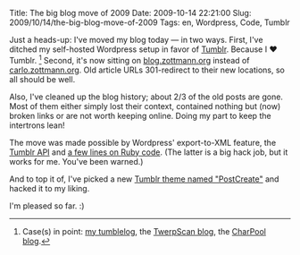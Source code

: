 Title: The big blog move of 2009
Date: 2009-10-14 22:21:00
Slug: 2009/10/14/the-big-blog-move-of-2009
Tags: en, Wordpress, Code, Tumblr


Just a heads-up: I've moved my blog today — in two ways. First, I've ditched
my self-hosted Wordpress setup in favor of [Tumblr][1]. Because I ♥
Tumblr. [^1] Second, it's now sitting on [blog.zottmann.org][3] instead of
[carlo.zottmann.org][4]. Old article URLs 301-redirect to their new locations,
so all should be well.

Also, I've cleaned up the blog history; about 2/3 of the old posts are gone.
Most of them either simply lost their context, contained nothing but (now)
broken links or are not worth keeping online. Doing my part to keep the
intertrons lean!

The move was made possible by Wordpress' export-to-XML feature, the [Tumblr
API][5] and [a few lines on Ruby code][6]. (The latter is a big hack job, but
it works for me. You've been warned.)

And to top it of, I've picked a new [Tumblr theme named "PostCreate"][7] and
hacked it to my liking.

I'm pleased so far. :)


[^1]: Case(s) in point: [my tumblelog][8], the [TwerpScan blog][9], the
      [CharPool blog][10].

   [1]: http://tumblr.com
   [2]: #fn:p213103984-1
   [3]: http://blog.zottmann.org
   [4]: http://carlo.zottmann.org
   [5]: http://www.tumblr.com/docs/api
   [6]: http://gist.github.com/210359
   [7]: http://www.tumblr.com/theme/1843
   [8]: http://tumblr.zottmann.org/
   [9]: http://blog.twerpscan.com
   [10]: http://blog.charpool.net
   [11]: #fnref:p213103984-1
